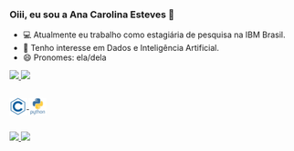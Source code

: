 ### Oiii, eu sou a Ana Carolina Esteves 👋


<!-- - 🔭 I’m currently working on ... <> -->
- 💻 Atualmente eu trabalho como estagiária de pesquisa na IBM Brasil.
- 🌱 Tenho interesse em Dados e Inteligência Artificial.
- 😄 Pronomes: ela/dela

<div>
  <a href="https://github.com/carolinaesteves" >
  <img height="130cm" src="https://github-readme-stats.vercel.app/api?username=carolinaesteves&hide=contribs,stars,prs,issues&count_private=true&show_icons=true&theme=tokyonight" />
  <img height="130cm" src="https://github-readme-stats.vercel.app/api/top-langs/?username=carolinaesteves" />
</div>
  
##
  
<div style="display: inline block"<br>
  <img align="center" alt="py icon" height="30" widht= "40" src="https://github.com/devicons/devicon/blob/master/icons/c/c-line.svg" >
  <img align="center" alt="py icon" height="30" widht= "40" src="https://github.com/devicons/devicon/blob/master/icons/python/python-original-wordmark.svg" >
</div>

##
<div>
<a href="https://www.linkedin.com/in/anacarolinaesteves/" target=_blank><img src ="https://img.shields.io/badge/LinkedIn-0077B5?style=for-the-badge&logo=linkedin&logoColor=white" target=_blank>
<a href="https://www.instagram.com/carolinaesteves/" target=_blank><img src ="https://img.shields.io/badge/Instagram-E4405F?style=for-the-badge&logo=instagram&logoColor=white" target=_blank>

</div>
